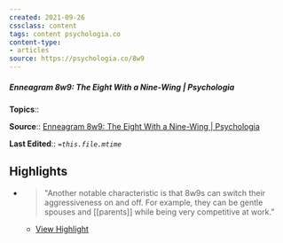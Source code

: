 ```yaml
---
created: 2021-09-26
cssclass: content
tags: content psychologia.co
content-type: 
- articles
source: https://psychologia.co/8w9
---
```

##### Enneagram 8w9: The Eight With a Nine-Wing | Psychologia

**Topics**:: 

**Source**:: [Enneagram 8w9: The Eight With a Nine-Wing | Psychologia](https://psychologia.co/8w9)

**Last Edited**:: *`=this.file.mtime`*

## Highlights
- > "Another notable characteristic is that 8w9s can switch their aggressiveness on and off.
    For example, they can be gentle spouses and [[parents]] while being very competitive at work." 
    - [View Highlight](https://psychologia.co/8w9?__readwiseLocation=0%2F4%2F1%2F1%2F0%2F0%2F0%2F1%2F0%3A0%2C0%2F5%2F1%2F1%2F0%2F0%2F0%2F1%2F0%3A89#:~:text=Another%20notable%20characteristic%20is%20that%2Cbeing%20very%20competitive%20at%20work.)

